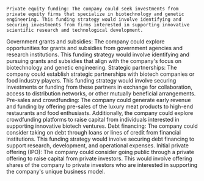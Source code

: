     Private equity funding: The company could seek investments from private equity firms that specialize in biotechnology and genetic engineering. This funding strategy would involve identifying and securing investments from firms interested in supporting innovative scientific research and technological development.
Government grants and subsidies: The company could explore opportunities for grants and subsidies from government agencies and research institutions. This funding strategy would involve identifying and pursuing grants and subsidies that align with the company's focus on biotechnology and genetic engineering.
Strategic partnerships: The company could establish strategic partnerships with biotech companies or food industry players. This funding strategy would involve securing investments or funding from these partners in exchange for collaboration, access to distribution networks, or other mutually beneficial arrangements.
Pre-sales and crowdfunding: The company could generate early revenue and funding by offering pre-sales of the luxury meat products to high-end restaurants and food enthusiasts. Additionally, the company could explore crowdfunding platforms to raise capital from individuals interested in supporting innovative biotech ventures.
Debt financing: The company could consider taking on debt through loans or lines of credit from financial institutions. This funding strategy would involve securing debt financing to support research, development, and operational expenses.
Initial private offering (IPO): The company could consider going public through a private offering to raise capital from private investors. This would involve offering shares of the company to private investors who are interested in supporting the company's unique business model.

